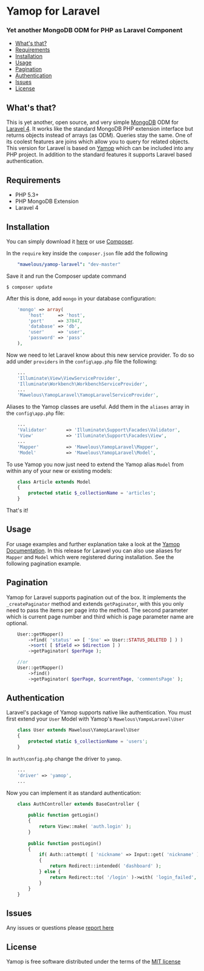 # Yamop for Laravel
### Yet another MongoDB ODM for PHP as Laravel Component

- [What's that?](#whatsthat)
- [Requirements](#requirements)
- [Installation](#installation)
- [Usage](#usage)
- [Pagination](#pagination)
- [Authentication](#authentication)
- [Issues](#Issues)
- [License](#license)

<a name="whatsthat"></a>
## What's that? 
This is yet another, open source, and very simple [MongoDB](http://www.mongodb.org/) ODM for [Laravel 4](http://www.laravel.com/).
It works like the standard MongoDB PHP extension interface but returns objects instead of arrays (as ODM). Queries stay the same.
One of its coolest features are joins which allow you to query for related objects.
This version for Laravel is based on [Yamop](https://github.com/mawelous/yamop) which can be included into any PHP project. In addition to the standard features it supports Laravel based authentication.

<a name="requirements"></a>
## Requirements
+ PHP 5.3+
+ PHP MongoDB Extension
+ Laravel 4

<a name="installation"></a>
## Installation 

You can simply download it [here](https://github.com/mawelous/yamop-laravel) or use [Composer](http://getcomposer.org/).

In the `require` key inside the `composer.json` file add the following

```yml
    "mawelous/yamop-laravel": "dev-master"
```

Save it and run the Composer update command

    $ composer update

After this is done, add `mongo` in your database configuration:

```php
    'mongo' => array(
        'host'     => 'host',
        'port'     => 37847,
        'database' => 'db',
        'user'     => 'user',
        'password' => 'pass'
    ),
```

Now we need to let Laravel know about this new service provider. To do so add under `providers` in the `config\app.php` file the following:

```php
    ...
    'Illuminate\View\ViewServiceProvider',
    'Illuminate\Workbench\WorkbenchServiceProvider',
    ...
    'Mawelous\YamopLaravel\YamopLaravelServiceProvider',
```

Aliases to the Yamop classes are useful. Add them in the `aliases` array in the `config\app.php` file:

```php
    ...
    'Validator'       => 'Illuminate\Support\Facades\Validator',
    'View'            => 'Illuminate\Support\Facades\View',
    ...
    'Mapper'          => 'Mawelous\YamopLaravel\Mapper',
    'Model'           => 'Mawelous\YamopLaravel\Model',
```

To use Yamop you now just need to extend the Yamop alias `Model` from within any of your new or existing models:

```php
    class Article extends Model
    {
        protected static $_collectionName = 'articles';
    }
```

That's it!

<a name="usage"></a>
## Usage
For usage examples and further explanation take a look at the [Yamop Documentation](https://github.com/mawelous/yamop#usage). In this release for Laravel you can also use aliases for `Mapper` and `Model` which were registered during installation. See the following pagination example.

<a name="pagination"></a>
## Pagination

Yamop for Laravel supports pagination out of the box. It implements the `_createPaginator` method and extends `getPaginator`, with this you only need to pass the items per page into the method. The second parameter which is current page number and third which is page parameter name are optional.

```php
    User::getMapper()
        ->find( 'status' => [ '$ne' => User::STATUS_DELETED ] ) )
        ->sort( [ $field => $direction ] )
        ->getPaginator( $perPage );

    //or
    User::getMapper()
        ->find()
        ->getPaginator( $perPage, $currentPage, 'commentsPage' );
```

<a name="authentication"></a>
## Authentication

Laravel's package of Yamop supports native like authentication.
You must first extend your `User` Model with Yamop's `Mawelous\YampoLaravel\User`

```php
    class User extends Mawelous\YamopLaravel\User
    {
        protected static $_collectionName = 'users';    
    }
```

In `auth\config.php` change the driver to `yamop`.

```php
    ...
    'driver' => 'yamop',
    ...
```

Now you can implement it as standard authentication:

```php
    class AuthController extends BaseController {
    
        public function getLogin()
        {
            return View::make( 'auth.login' );
        }
        
        public function postLogin()
        {
            if( Auth::attempt( [ 'nickname' => Input::get( 'nickname' ), 'password' => input::get( 'password' ) ] ) )
            {
                return Redirect::intended( 'dashboard' );
            } else {
                return Redirect::to( '/login' )->with( 'login_failed', true );
            }       
        }
    }
```

<a name="issues"></a>
## Issues

Any issues or questions please [report here](https://github.com/Mawelous/yamop-laravel/issues)

<a name="license"></a>
## License

Yamop is free software distributed under the terms of the [MIT license](http://opensource.org/licenses/MIT)